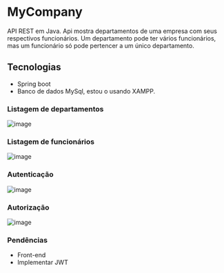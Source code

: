# MyCompany
 API REST em Java. Api mostra departamentos de uma empresa com seus respectivos funcionários. Um departamento pode ter vários funcionários, mas um funcionário só pode pertencer a um único departamento.
 
 ## Tecnologias
 
 - Spring boot
 - Banco de dados MySql, estou o usando XAMPP.

### Listagem de departamentos
![image](https://user-images.githubusercontent.com/72561919/203620229-c664a7fe-29e6-47d1-a8a1-f0ad4a52626c.png)

### Listagem de funcionários
![image](https://user-images.githubusercontent.com/72561919/203620286-bda2c9f0-0bfc-4ea3-aa41-c9b0291d0f54.png)

### Autenticação
![image](https://user-images.githubusercontent.com/72561919/204602206-890c0202-f4b1-4d6e-9f78-db07188bde5b.png)

### Autorização
![image](https://user-images.githubusercontent.com/72561919/204602320-f150ad18-5c51-4912-877d-da77429d4aeb.png)



### Pendências
 - Front-end
 - Implementar JWT
 

